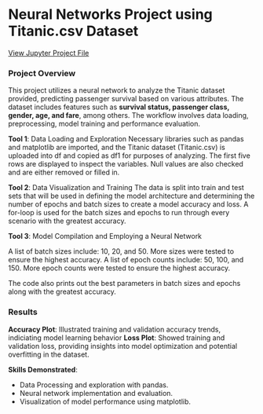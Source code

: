 # Neural Networks Project using Titanic.csv Dataset
<a href="Andrew_Garcia_Neural_Networks_Project_1.ipynb" download>View Jupyter Project File</a>

### Project Overview
This project utilizes a neural network to analyze the Titanic dataset provided, predicting passenger survival based on various attributes. The dataset includes features such as __survival status, passenger class, gender, age, and fare__, among others. The workflow involves data loading, preprocessing, model training and performance evaluation.

__Tool 1__: Data Loading and Exploration
Necessary libraries such as pandas and matplotlib are imported, and the Titanic dataset (Titanic.csv) is uploaded into df and copied as df1 for purposes of analyzing. The first five rows are displayed to inspect the variables. Null values are also checked and are either removed or filled in. 

__Tool 2__: Data Visualization and Training
The data is split into train and test sets that will be used in defining the model architecture and determining the number of epochs and batch sizes to create a model accuracy and loss. A for-loop is used for the batch sizes and epochs to run through every scenario with the greatest accuracy.

__Tool 3__: Model Compilation and Employing a Neural Network

A list of batch sizes include: 10, 20, and 50. More sizes were tested to ensure the highest accuracy.
A list of epoch counts include: 50, 100, and 150. More epoch counts were tested to ensure the highest accuracy. 

The code also prints out the best parameters in batch sizes and epochs along with the greatest accuracy.


### Results
__Accuracy Plot__: Illustrated training and validation accuracy trends, indiciating model learning behavior
__Loss Plot__: Showed training and validation loss, providing insights into model optimization and potential overfitting in the dataset.

__Skills Demonstrated__:
* Data Processing and exploration with pandas.
* Neural network implementation and evaluation.
* Visualization of model performance using matplotlib.




